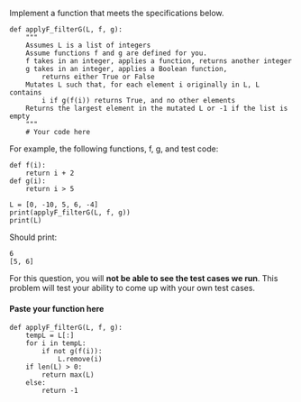 Implement a function that meets the specifications below.

    def applyF_filterG(L, f, g):
        """
        Assumes L is a list of integers
        Assume functions f and g are defined for you. 
        f takes in an integer, applies a function, returns another integer 
        g takes in an integer, applies a Boolean function, 
            returns either True or False
        Mutates L such that, for each element i originally in L, L contains  
            i if g(f(i)) returns True, and no other elements
        Returns the largest element in the mutated L or -1 if the list is empty
        """
        # Your code here

For example, the following functions, f, g, and test code:
```
def f(i):
    return i + 2
def g(i):
    return i > 5

L = [0, -10, 5, 6, -4]
print(applyF_filterG(L, f, g))
print(L)
```
Should print:
```
6
[5, 6]
```
For this question, you will **not be able to see the test cases we run**. This problem will test your ability to come up with your own test cases.

#### Paste your function here

    def applyF_filterG(L, f, g):
        tempL = L[:]
        for i in tempL:
            if not g(f(i)):
                L.remove(i)
        if len(L) > 0:  
            return max(L)
        else:
            return -1
